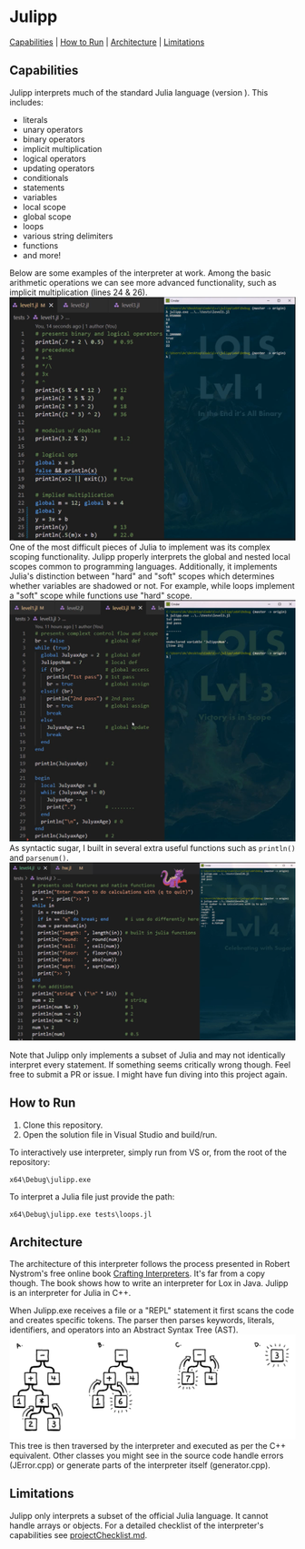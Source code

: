 # Julipp
[Capabilities](#capabilities) | [How to Run](#how-to-run) | [Architecture](#architecture) | [Limitations](#limitations)
## Capabilities
Julipp interprets much of the standard Julia language (version ). This includes:
* literals
* unary operators
* binary operators
* implicit multiplication
* logical operators
* updating operators
* conditionals
* statements
* variables
* local scope
* global scope
* loops
* various string delimiters
* functions
* and more!

Below are some examples of the interpreter at work. Among the basic arithmetic operations we can see more advanced functionality, such as implicit multiplication (lines 24 & 26).
![Level 1](./resources/lvl01.png)
One of the most difficult pieces of Julia to implement was its complex scoping functionality. Julipp properly interprets the global and nested local scopes common to programming languages. Additionally, it implements Julia's distinction between "hard" and "soft" scopes which determines whether variables are shadowed or not. For example, while loops implement a "soft" scope while functions use "hard" scope.
![Level 3](./resources/lvl03.png)
As syntactic sugar, I built in several extra useful functions such as `println()` and `parsenum()`.
![Level 4](./resources/lvl04.png)

Note that Julipp only implements a subset of Julia and may not identically interpret every statement. If something seems critically wrong though. Feel free to submit a PR or issue. I might have fun diving into this project again.

## How to Run
1. Clone this repository.
2. Open the solution file in Visual Studio and build/run.

To interactively use interpreter, simply run from VS or, from the root of the repository:
~~~
x64\Debug\julipp.exe
~~~
To interpret a Julia file just provide the path:
~~~
x64\Debug\julipp.exe tests\loops.jl
~~~

## Architecture
The architecture of this interpreter follows the process presented in Robert Nystrom's free online book [Crafting Interpreters](https://craftinginterpreters.com/contents.html). It's far from a copy though. The book shows how to write an interpreter for Lox in Java. Julipp is an interpreter for Julia in C++.

When Julipp.exe receives a file or a "REPL" statement it first scans the code and creates specific tokens. The parser then parses keywords, literals, identifiers, and operators into an Abstract Syntax Tree (AST).
![Abstract Syntax Tree](./resources/ast.png)
This tree is then traversed by the interpreter and executed as per the C++ equivalent. Other classes you might see in the source code handle errors (JError.cpp) or generate parts of the interpreter itself (generator.cpp).

## Limitations
Julipp only interprets a subset of the official Julia language. It cannot handle arrays or objects. For a detailed checklist of the interpreter's capabilities see [projectChecklist.md](./projectChecklist.md).


